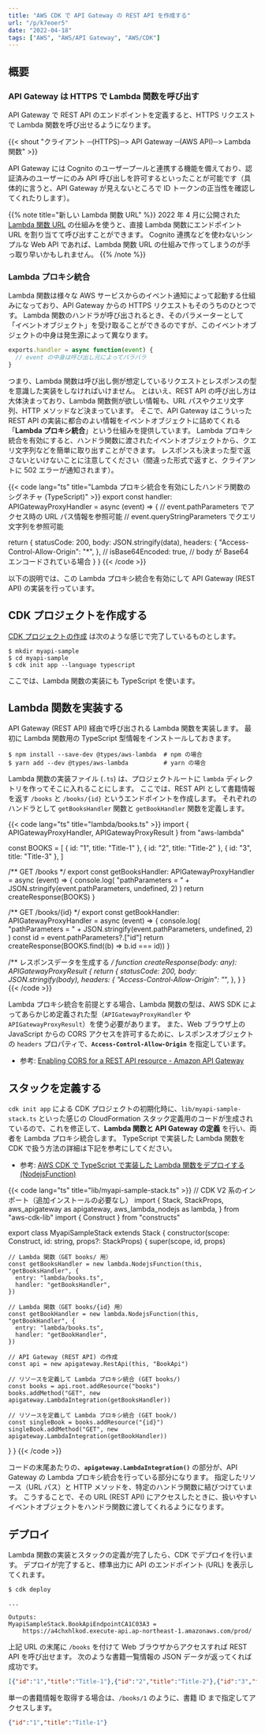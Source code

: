 ```yaml
---
title: "AWS CDK で API Gateway の REST API を作成する"
url: "/p/k7eoer5"
date: "2022-04-18"
tags: ["AWS", "AWS/API Gateway", "AWS/CDK"]
---
```


概要
----

### API Gateway は HTTPS で Lambda 関数を呼び出す

API Gateway で REST API のエンドポイントを定義すると、HTTPS リクエストで Lambda 関数を呼び出せるようになります。

{{< shout "クライアント ─(HTTPS)─> API Gateway ─(AWS API)─> Lambda 関数" >}}

API Gateway には Cognito のユーザープールと連携する機能を備えており、認証済みのユーザーにのみ API 呼び出しを許可するといったことが可能です（具体的に言うと、API Gateway が見えないところで ID トークンの正当性を確認してくれたりします）。


{{% note title="新しい Lambda 関数 URL" %}}
2022 年 4 月に公開された [Lambda 関数 URL](https://aws.amazon.com/jp/about-aws/whats-new/2022/04/aws-lambda-function-urls-built-in-https-endpoints/) の仕組みを使うと、直接 Lambda 関数にエンドポイント URL を割り当てて呼び出すことができます。
Cognito 連携などを使わないシンプルな Web API であれば、Lambda 関数 URL の仕組みで作ってしまうのが手っ取り早いかもしれません。
{{% /note %}}

### Lambda プロキシ統合

Lambda 関数は様々な AWS サービスからのイベント通知によって起動する仕組みになっており、API Gateway からの HTTPS リクエストもそのうちのひとつです。
Lambda 関数のハンドラが呼び出されるとき、そのパラメーターとして「イベントオブジェクト」を受け取ることができるのですが、このイベントオブジェクトの中身は発生源によって異なります。

```js
exports.handler = async function(event) {
  // event の中身は呼び出し元によってバラバラ
}
```

つまり、Lambda 関数は呼び出し側が想定しているリクエストとレスポンスの型を意識した実装をしなければいけません。
とはいえ、REST API の呼び出し方は大体決まっており、Lambda 関数側が欲しい情報も、URL パスやクエリ文字列、HTTP メソッドなど決まっています。
そこで、API Gateway はこういった REST API の実装に都合のよい情報をイベントオブジェクトに詰めてくれる「__Lambda プロキシ統合__」という仕組みを提供しています。
Lambda プロキシ統合を有効にすると、ハンドラ関数に渡されたイベントオブジェクトから、クエリ文字列などを簡単に取り出すことができます。
レスポンスも決まった型で返さないといけないことに注意してください（間違った形式で返すと、クライアントに 502 エラーが通知されます）。

{{< code lang="ts" title="Lambda プロキシ統合を有効にしたハンドラ関数のシグネチャ (TypeScript)" >}}
export const handler: APIGatewayProxyHandler = async (event) => {
  // event.pathParameters でアクセス時の URL パス情報を参照可能
  // event.queryStringParameters でクエリ文字列を参照可能

  return {
    statusCode: 200,
    body: JSON.stringify(data),
    headers: {
      "Access-Control-Allow-Origin": "*",
    },
    // isBase64Encoded: true,  // body が Base64 エンコードされている場合
  }
}
{{< /code >}}

以下の説明では、この Lambda プロキシ統合を有効にして API Gateway (REST API) の実装を行っています。


CDK プロジェクトを作成する
----

[CDK プロジェクトの作成](/p/nujyfsy) は次のような感じで完了しているものとします。

```console
$ mkdir myapi-sample
$ cd myapi-sample
$ cdk init app --language typescript
```

ここでは、Lambda 関数の実装にも TypeScript を使います。


Lambda 関数を実装する
----

API Gateway (REST API) 経由で呼び出される Lambda 関数を実装します。
最初に Lambda 関数用の TypeScript 型情報をインストールしておきます。

```console
$ npm install --save-dev @types/aws-lambda  # npm の場合
$ yarn add --dev @types/aws-lambda          # yarn の場合
```

Lambda 関数の実装ファイル (`.ts`) は、プロジェクトルートに `lambda` ディレクトリを作ってそこに入れることにします。
ここでは、REST API として書籍情報を返す `/books` と `/books/{id}` というエンドポイントを作成します。
それぞれのハンドラとして `getBooksHandler` 関数と `getBookHandler` 関数を定義します。

{{< code lang="ts" title="lambda/books.ts" >}}
import { APIGatewayProxyHandler, APIGatewayProxyResult } from "aws-lambda"

const BOOKS = [
  { id: "1", title: "Title-1" },
  { id: "2", title: "Title-2" },
  { id: "3", title: "Title-3" },
]

/** GET /books */
export const getBooksHandler: APIGatewayProxyHandler = async (event) => {
  console.log(
    "pathParameters = " + JSON.stringify(event.pathParameters, undefined, 2)
  )
  return createResponse(BOOKS)
}

/** GET /books/{id} */
export const getBookHandler: APIGatewayProxyHandler = async (event) => {
  console.log(
    "pathParameters = " + JSON.stringify(event.pathParameters, undefined, 2)
  )
  const id = event.pathParameters?.["id"]
  return createResponse(BOOKS.find((b) => b.id === id))
}

/** レスポンスデータを生成する */
function createResponse(body: any): APIGatewayProxyResult {
  return {
    statusCode: 200,
    body: JSON.stringify(body),
    headers: {
      "Access-Control-Allow-Origin": "*",
    },
  }
}
{{< /code >}}

Lambda プロキシ統合を前提とする場合、Lambda 関数の型は、AWS SDK によってあらかじめ定義された型（`APIGatewayProxyHandler` や `APIGatewayProxyResult`）を使う必要があります。
また、Web ブラウザ上の JavaScript からの CORS アクセスを許可するために、レスポンスオブジェクトの `headers` プロパティで、__`Access-Control-Allow-Origin`__ を指定しています。

- 参考: [Enabling CORS for a REST API resource - Amazon API Gateway](https://docs.aws.amazon.com/apigateway/latest/developerguide/how-to-cors.html)


スタックを定義する
----

`cdk init app` による CDK プロジェクトの初期化時に、`lib/myapi-sample-stack.ts` といった感じの CloudFormation スタック定義用のコードが生成されているので、これを修正して、__Lambda 関数と API Gateway の定義__ を行い、両者を Lambda プロキシ統合します。
TypeScript で実装した Lambda 関数を CDK で扱う方法の詳細は下記を参考にしてください。

- 参考: [AWS CDK で TypeScript で実装した Lambda 関数をデプロイする (NodejsFunction)](/p/cj9i4m3)

{{< code lang="ts" title="lib/myapi-sample-stack.ts" >}}
// CDK V2 系のインポート（追加インストールの必要なし）
import {
  Stack,
  StackProps,
  aws_apigateway as apigateway,
  aws_lambda_nodejs as lambda,
} from "aws-cdk-lib"
import { Construct } from "constructs"

export class MyapiSampleStack extends Stack {
  constructor(scope: Construct, id: string, props?: StackProps) {
    super(scope, id, props)

    // Lambda 関数（GET books/ 用）
    const getBooksHandler = new lambda.NodejsFunction(this, "getBooksHandler", {
      entry: "lambda/books.ts",
      handler: "getBooksHandler",
    })

    // Lambda 関数（GET books/{id} 用）
    const getBookHandler = new lambda.NodejsFunction(this, "getBookHandler", {
      entry: "lambda/books.ts",
      handler: "getBookHandler",
    })

    // API Gateway (REST API) の作成
    const api = new apigateway.RestApi(this, "BookApi")

    // リソースを定義して Lambda プロキシ統合 (GET books/)
    const books = api.root.addResource("books")
    books.addMethod("GET", new apigateway.LambdaIntegration(getBooksHandler))

    // リソースを定義して Lambda プロキシ統合 (GET book/)
    const singleBook = books.addResource("{id}")
    singleBook.addMethod("GET", new apigateway.LambdaIntegration(getBookHandler))
  }
}
{{< /code >}}

コードの末尾あたりの、__`apigateway.LambdaIntegration()`__ の部分が、API Gateway の Lambda プロキシ統合を行っている部分になります。
指定したリソース（URL パス）と HTTP メソッドを、特定のハンドラ関数に結びつけています。
こうすることで、その URL (REST API) にアクセスしたときに、扱いやすいイベントオブジェクトをハンドラ関数に渡してくれるようになります。


デプロイ
----

Lambda 関数の実装とスタックの定義が完了したら、CDK でデプロイを行います。
デプロイが完了すると、標準出力に API のエンドポイント (URL) を表示してくれます。

```console
$ cdk deploy

...

Outputs:
MyapiSampleStack.BookApiEndpointCA1C03A3 =
    https://a4chxhlkod.execute-api.ap-northeast-1.amazonaws.com/prod/
 ```

上記 URL の末尾に `/books` を付けて Web ブラウザからアクセスすれば REST API を呼び出せます。
次のような書籍一覧情報の JSON データが返ってくれば成功です。

```json
[{"id":"1","title":"Title-1"},{"id":"2","title":"Title-2"},{"id":"3","title":"Title-3"}]
```

単一の書籍情報を取得する場合は、`/books/1` のように、書籍 ID まで指定してアクセスします。

```json
{"id":"1","title":"Title-1"}
```

